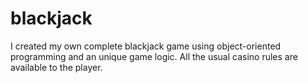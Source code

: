 # blackjack
I created my own complete blackjack game using object-oriented programming and an unique game logic. All the usual casino rules are available to the player.
